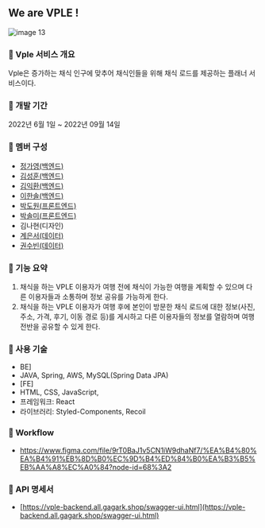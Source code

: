 ## We are VPLE !
![image 13](https://user-images.githubusercontent.com/68368617/189646237-02f526b6-51d1-4586-91ba-6da86c83d498.png)


### 🥬 Vple 서비스 개요

Vple은 증가하는 채식 인구에 맞추어 채식인들을 위해 채식 로드를 제공하는 플래너 서비스이다.

### 🥕 개발 기간 
2022년 6월 1일 ~ 2022년 09월 14일  

### 🥗 멤버 구성
- [정가영(백엔드)](https://github.com/wjdrkdud5)
- [김성훈(백엔드)](https://github.com/kimsh2948)
- [김익환(백엔드)](https://github.com/dlrghks2090)
- [이한솔(백엔드)](https://github.com/mardi2020)
- [박도원(프론트엔드)](https://github.com/Munbear)
- [박솔미(프론트엔드)](https://github.com/Parksolmi)
- 김나현(디자인)
- [계은서(데이터)](https://github.com/kyee0423)
- [권수빈(데이터)](https://github.com/suptudy)


### 🥦 기능 요약
1. 채식을 하는 VPLE 이용자가 여행 전에 채식이 가능한 여행을 계획할 수 있으며 다른 이용자들과 소통하며 정보 공유를 가능하게 한다.
2. 채식을 하는 VPLE 이용자가 여행 후에 본인이 방문한 채식 로드에 대한 정보(사진, 주소, 가격, 후기, 이동 경로 등)를 게시하고 다른 이용자들의 정보를 열람하며 여행 전반을 공유할 수 있게 한다. 


### 🍅 사용 기술
- BE]
- JAVA, Spring, AWS, MySQL(Spring Data JPA) 
- [FE]
 - HTML, CSS, JavaScript, 
 - 프레임워크: React 
 - 라이브러리: Styled-Components, Recoil

### 🌽 Workflow
- https://www.figma.com/file/9rT0BaJ1v5CN1iW9dhaNf7/%EA%B4%80%EA%B4%91%EB%8D%B0%EC%9D%B4%ED%84%B0%EA%B3%B5%EB%AA%A8%EC%A0%84?node-id=68%3A2

 
### 🥑 API 명세서
- [https://vple-backend.all.gagark.shop/swagger-ui.html](https://vple-backend.all.gagark.shop/swagger-ui.html)
